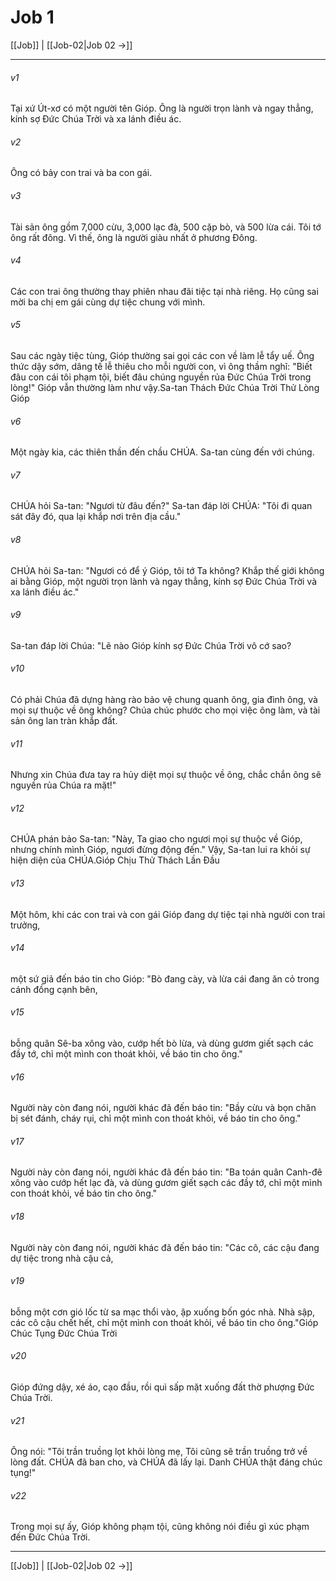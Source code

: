 # Job 1

[[Job]] | [[Job-02|Job 02 →]]
***



###### v1 
Tại xứ Út-xơ có một người tên Gióp. Ông là người trọn lành và ngay thẳng, kính sợ Đức Chúa Trời và xa lánh điều ác. 

###### v2 
Ông có bảy con trai và ba con gái. 

###### v3 
Tài sản ông gồm 7,000 cừu, 3,000 lạc đà, 500 cặp bò, và 500 lừa cái. Tôi tớ ông rất đông. Vì thế, ông là người giàu nhất ở phương Đông. 

###### v4 
Các con trai ông thường thay phiên nhau đãi tiệc tại nhà riêng. Họ cũng sai mời ba chị em gái cùng dự tiệc chung với mình. 

###### v5 
Sau các ngày tiệc tùng, Gióp thường sai gọi các con về làm lễ tẩy uế. Ông thức dậy sớm, dâng tế lễ thiêu cho mỗi người con, vì ông thầm nghĩ: "Biết đâu con cái tôi phạm tội, biết đâu chúng nguyền rủa Đức Chúa Trời trong lòng!" Gióp vẫn thường làm như vậy.Sa-tan Thách Đức Chúa Trời Thử Lòng Gióp 

###### v6 
Một ngày kia, các thiên thần đến chầu CHÚA. Sa-tan cùng đến với chúng. 

###### v7 
CHÚA hỏi Sa-tan: "Ngươi từ đâu đến?" Sa-tan đáp lời CHÚA: "Tôi đi quan sát đây đó, qua lại khắp nơi trên địa cầu." 

###### v8 
CHÚA hỏi Sa-tan: "Ngươi có để ý Gióp, tôi tớ Ta không? Khắp thế giới không ai bằng Gióp, một người trọn lành và ngay thẳng, kính sợ Đức Chúa Trời và xa lánh điều ác." 

###### v9 
Sa-tan đáp lời Chúa: "Lẽ nào Gióp kính sợ Đức Chúa Trời vô cớ sao? 

###### v10 
Có phải Chúa đã dựng hàng rào bảo vệ chung quanh ông, gia đình ông, và mọi sự thuộc về ông không? Chúa chúc phước cho mọi việc ông làm, và tài sản ông lan tràn khắp đất. 

###### v11 
Nhưng xin Chúa đưa tay ra hủy diệt mọi sự thuộc về ông, chắc chắn ông sẽ nguyền rủa Chúa ra mặt!" 

###### v12 
CHÚA phán bảo Sa-tan: "Này, Ta giao cho ngươi mọi sự thuộc về Gióp, nhưng chính mình Gióp, ngươi đừng động đến." Vậy, Sa-tan lui ra khỏi sự hiện diện của CHÚA.Gióp Chịu Thử Thách Lần Đầu 

###### v13 
Một hôm, khi các con trai và con gái Gióp đang dự tiệc tại nhà người con trai trưởng, 

###### v14 
một sứ giả đến báo tin cho Gióp: "Bò đang cày, và lừa cái đang ăn cỏ trong cánh đồng cạnh bên, 

###### v15 
bỗng quân Sê-ba xông vào, cướp hết bò lừa, và dùng gươm giết sạch các đầy tớ, chỉ một mình con thoát khỏi, về báo tin cho ông." 

###### v16 
Người này còn đang nói, người khác đã đến báo tin: "Bầy cừu và bọn chăn bị sét đánh, cháy rụi, chỉ một mình con thoát khỏi, về báo tin cho ông." 

###### v17 
Người này còn đang nói, người khác đã đến báo tin: "Ba toán quân Canh-đê xông vào cướp hết lạc đà, và dùng gươm giết sạch các đầy tớ, chỉ một mình con thoát khỏi, về báo tin cho ông." 

###### v18 
Người này còn đang nói, người khác đã đến báo tin: "Các cô, các cậu đang dự tiệc trong nhà cậu cả, 

###### v19 
bỗng một cơn gió lốc từ sa mạc thổi vào, ập xuống bốn góc nhà. Nhà sập, các cô cậu chết hết, chỉ một mình con thoát khỏi, về báo tin cho ông."Gióp Chúc Tụng Đức Chúa Trời 

###### v20 
Gióp đứng dậy, xé áo, cạo đầu, rồi quì sấp mặt xuống đất thờ phượng Đức Chúa Trời. 

###### v21 
Ông nói: "Tôi trần truồng lọt khỏi lòng mẹ, Tôi cũng sẽ trần truồng trở về lòng đất. CHÚA đã ban cho, và CHÚA đã lấy lại. Danh CHÚA thật đáng chúc tụng!" 

###### v22 
Trong mọi sự ấy, Gióp không phạm tội, cũng không nói điều gì xúc phạm đến Đức Chúa Trời.

***
[[Job]] | [[Job-02|Job 02 →]]
